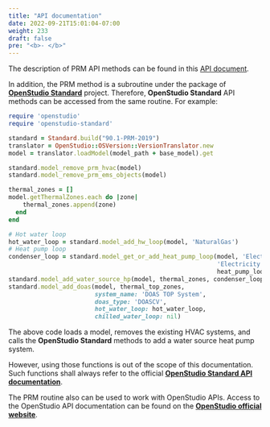 ```yaml
---
title: "API documentation"
date: 2022-09-21T15:01:04-07:00
weight: 233
draft: false
pre: "<b>- </b>"
---
```


The description of PRM API methods can be found in this [API document](/BEM-for-PRM/user_guide/prm_api_ref/baseline_generation_api/).

In addition, the PRM method is a subroutine under the package of [**OpenStudio Standard**](https://github.com/NREL/openstudio-standards) project. Therefore, **OpenStudio Standard** API methods can be accessed from the same routine. For example:

```ruby
require 'openstudio'
require 'openstudio-standard'

standard = Standard.build("90.1-PRM-2019")
translator = OpenStudio::OSVersion::VersionTranslator.new
model = translator.loadModel(model_path + base_model).get

standard.model_remove_prm_hvac(model)
standard.model_remove_prm_ems_objects(model)

thermal_zones = []
model.getThermalZones.each do |zone|
    thermal_zones.append(zone)
  end
end

# Hot water loop
hot_water_loop = standard.model_add_hw_loop(model, 'NaturalGas')
# Heat pump loop
condenser_loop = standard.model_get_or_add_heat_pump_loop(model, 'Electricity',
                                                          'Electricity',
                                                          heat_pump_loop_cooling_type:'CoolingTower')
standard.model_add_water_source_hp(model, thermal_zones, condenser_loop, ventilation: true)
standard.model_add_doas(model, thermal_top_zones,
                        system_name: 'DOAS TOP System',
                        doas_type: 'DOASCV',
                        hot_water_loop: hot_water_loop,
                        chilled_water_loop: nil)
```

The above code loads a model, removes the existing HVAC systems, and calls the **OpenStudio Standard** methods to add a water source heat pump system.

However, using those functions is out of the scope of this documentation. Such functions shall always refer to the official [**OpenStudio Standard API documentation**](https://www.rubydoc.info/gems/openstudio-standards).

The PRM routine also can be used to work with OpenStudio APIs. Access to the OpenStudio API documentation can be found on the [**OpenStudio official website**](https://s3.amazonaws.com/openstudio-sdk-documentation/index.html).
